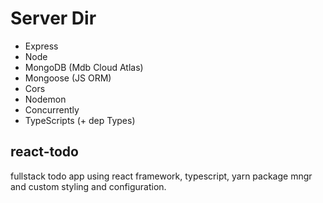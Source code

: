 
# Server Dir

- Express
- Node
- MongoDB (Mdb Cloud Atlas)
- Mongoose (JS ORM)
- Cors
- Nodemon
- Concurrently
- TypeScripts (+ dep Types)

## react-todo

fullstack todo app using react framework, typescript, yarn package mngr and custom styling and configuration.
